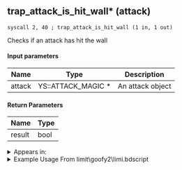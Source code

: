## trap_attack_is_hit_wall* (attack)

`syscall 2, 40 ; trap_attack_is_hit_wall (1 in, 1 out)`

Checks if an attack has hit the wall

#### Input parameters
| Name | Type | Description
|------|------|------------
| attack   | YS::ATTACK_MAGIC *   | An attack object


#### Return Parameters
| Name | Type
|------|-----
| result   | bool   


<details>
	<summary>Appears in:</summary>
| filename | Entity (obj)
|----------|-------------
| limit\goofy2\limi.bdscript       |           
| limit\goofy2_wi\limi.bdscript       |           
| obj\M_EX950\m_ex.bdscript       | ((M) Gambler)          
| obj\N_EX760_BTL\n_ex.bdscript       | ((B) Pete (BTL))          
| obj\N_EX760_BTL_CLSM\n_ex.bdscript       | ((N) Pete (BTL) (CLSM) (EX))          
| obj\N_EX760_BTL_HERCULES\n_ex.bdscript       | ((N) Pete (BTL_HERCULES) (EX))          
| obj\N_EX760_BTL_MEGARA\n_ex.bdscript       | ((N) Pete (BTL_MEGARA) (EX))          
| obj\N_EX760_BTL_WILLY\n_ex.bdscript       | ((N) Pete (BTL_WILLY) (EX))          
| obj\N_TR010_BTL\n_tr.bdscript       | ((N) Sark (BTL) (TR))          
| obj\P_CA000\p_ca.bdscript       | ((P) Jack Sparrow)          
| obj\P_CA000_HUMAN\p_ca.bdscript       | ((P) Jack Sparrow (human))          
| obj\P_CA000_HUMAN_LOW\p_ca.bdscript       | ((P) Jack Sparrow (human) (LOW))          
| obj\P_CA000_LOW\p_ca.bdscript       | ((P) Jack Sparrow (LOW))          
| obj\P_EX030\p_ex.bdscript       | ((P) Goofy)          
| obj\P_EX030_NM\p_ex.bdscript       | ((P) Goofy (NM))          
| obj\P_EX030_TR\p_ex.bdscript       | ((N) Goofy (TR))          
| obj\P_EX030_XM\p_ex.bdscript       | ((P) Goofy (XM))          
| obj\P_TR000\p_tr.bdscript       | ((P) Tron)          
| obj\P_WI030\p_ex.bdscript       | ((P) Goofy (WI))          

</details>

<details>
	<summary>Example Usage From limit\goofy2\limi.bdscript</summary>
```plaintext
L1057:
 jz L1263
 pushFromFSp 180
 syscall 2, 40 ; trap_attack_is_hit_wall (1 in, 1 out)
 jz L1069
 jmp L1263
```
</details>

